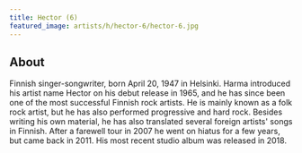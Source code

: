 ```yaml
---
title: Hector (6)
featured_image: artists/h/hector-6/hector-6.jpg
---
```

## About

Finnish singer-songwriter, born April 20, 1947 in Helsinki. Harma introduced his artist name Hector on his debut release in 1965, and he has since been one of the most successful Finnish rock artists. He is mainly known as a folk rock artist, but he has also performed progressive and hard rock. Besides writing his own material, he has also translated several foreign artists' songs in Finnish. After a farewell tour in 2007 he went on hiatus for a few years, but came back in 2011. His most recent studio album was released in 2018.

